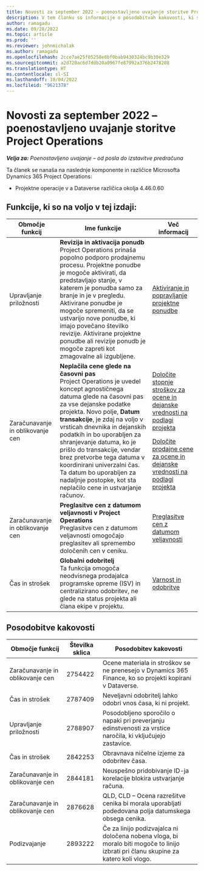```yaml
---
title: Novosti za september 2022 – poenostavljeno uvajanje storitve Project Operations
description: V tem članku so informacije o posodobitvah kakovosti, ki so na voljo v izdaji Microsofta septembra 2022 Dynamics 365 Project Operations enostavna uvedba.
author: ramagadu
ms.date: 09/28/2022
ms.topic: article
ms.prod: ''
ms.reviewer: johnmichalak
ms.author: ramagadu
ms.openlocfilehash: 2cce7ae25f05258e8bf0bab9430324bc9b30e329
ms.sourcegitcommit: a2d720ac6d7ddb20a0967fe87992a376b2478208
ms.translationtype: HT
ms.contentlocale: sl-SI
ms.lasthandoff: 10/04/2022
ms.locfileid: "9621378"
---
```

# <a name="whats-new-september-2022---project-operations-lite-deployment"></a>Novosti za september 2022 – poenostavljeno uvajanje storitve Project Operations

_**Velja za:** Poenostavljeno uvajanje – od posla do izstavitve predračuna_

Ta članek se nanaša na naslednje komponente in različice Microsofta Dynamics 365 Project Operations:

- Projektne operacije v a Dataverse različica okolja 4.46.0.60

## <a name="features-included-in-this-release"></a>Funkcije, ki so na voljo v tej izdaji:

| Območje funkcij | Ime funkcije | Več informacij |
| --- | --- | --- |
| Upravljanje priložnosti | **Revizija in aktivacija ponudb**<br>Project Operations prinaša popolno podporo prodajnemu procesu. Projektne ponudbe je mogoče aktivirati, da predstavljajo stanje, v katerem je ponudba samo za branje in je v pregledu. Aktivirane ponudbe je mogoče spremeniti, da se ustvarijo nove ponudbe, ki imajo povečano številko revizije. Aktivirane projektne ponudbe ali revizije ponudb je mogoče zapreti kot zmagovalne ali izgubljene. | [Aktiviranje in popravljanje projektne ponudbe](/dynamics365/project-operations/sales/activation-and-revision) |
| Zaračunavanje in oblikovanje cen | **Neplačila cene glede na časovni pas**<br>Project Operations je uvedel koncept agnostičnega datuma glede na časovni pas za vse dejanske podatke projekta. Novo polje, **Datum transakcije**, je zdaj na voljo v vrsticah dnevnika in dejanskih podatkih in bo uporabljen za shranjevanje datuma, ko je prišlo do transakcije, vendar brez pretvorbe tega datuma v koordinirani univerzalni čas. Ta datum bo uporabljen za nadaljnje postopke, kot sta neplačilo cene in ustvarjanje računov. | <p>[Določite stopnje stroškov za ocene in dejanske vrednosti na podlagi projekta](/dynamics365/project-operations/pro/pricing-costing/cost-price-resolution-sales)</p><p>[Določite prodajne cene za ocene in dejanske vrednosti na podlagi projekta](/dynamics365/project-operations/pro/pricing-costing/sales-price-resolution-sales)</p> |
| Zaračunavanje in oblikovanje cen | **Preglasitve cen z datumom veljavnosti v Project Operations**<br>Preglasitve cen z datumom veljavnosti omogočajo preglasitev ali spremembo določenih cen v ceniku. | [Preglasitve cen z datumom veljavnosti](/dynamics365/project-operations/pricing-costing/dateffective_price_overrides) |
| Čas in strošek | **Globalni odobritelj**<br>Ta funkcija omogoča neodvisnega prodajalca programske opreme (ISV) in centralizirano odobritev, ne glede na status projekta ali člana ekipe v projektu. | [Varnost in odobritve](/dynamics365/project-operations/approvals/approvals-security) |

## <a name="quality-updates"></a>Posodobitve kakovosti

| Območje funkcij | Številka sklica | Posodobitev kakovosti |
| --- | --- | --- |
| Zaračunavanje in oblikovanje cen | 2754422 | Ocene materiala in stroškov se ne prenesejo v Dynamics 365 Finance, ko so projekti kopirani v Dataverse. |
| Čas in strošek | 2787409 | Neveljavni odobritelj lahko odobri vnos časa, ki ni projekt. |
| Upravljanje priložnosti | 2788907 | Posodobljeno sporočilo o napaki pri preverjanju edinstvenosti za vrstice naročila, ki vključujejo zastavice. |
| Čas in strošek | 2842253 | Obravnava ničelne izjeme za odobritev časa. |
| Zaračunavanje in oblikovanje cen | 2844181 | Neuspešno pridobivanje ID-ja korelacije blokira ustvarjanje računa. |
| Zaračunavanje in oblikovanje cen | 2876628 | QLD, CLD – Ocena razrešitve cenika bi morala uporabljati podedovana polja datumskega obsega cenika. |
| Podizvajanje | 2893222 | Če za linijo podizvajalca ni določena nobena vloga, bi moralo biti mogoče to linijo izbrati pri članu skupine za katero koli vlogo. |
